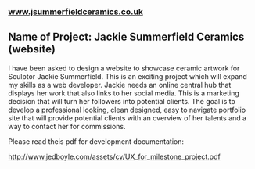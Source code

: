 ### www.jsummerfieldceramics.co.uk

## Name of Project: Jackie Summerfield Ceramics (website)

I have been asked to design a website to showcase ceramic artwork for Sculptor
Jackie Summerfield. This is an exciting project which will expand my skills as a web
developer. Jackie needs an online central hub that displays her work that also links
to her social media. This is a marketing decision that will turn her followers into
potential clients. The goal is to develop a professional looking, clean designed, easy
to navigate portfolio site that will provide potential clients with an overview of her
talents and a way to contact her for commissions. 

Please read theis pdf for development documentation:

http://www.jedboyle.com/assets/cv/UX_for_milestone_project.pdf 
